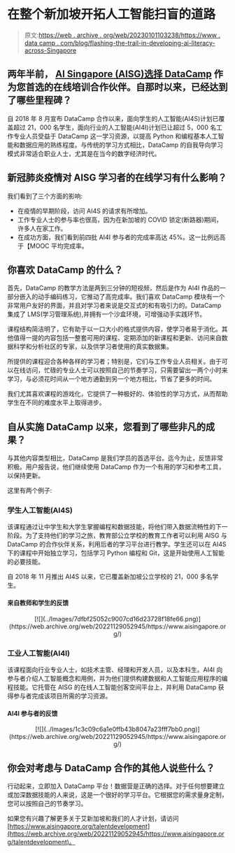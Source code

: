 # 在整个新加坡开拓人工智能扫盲的道路

> 原文:[https://web . archive . org/web/20230101103238/https://www . data camp . com/blog/flashing-the-trail-in-developing-ai-literacy-across-Singapore](https://web.archive.org/web/20230101103238/https://www.datacamp.com/blog/blazing-the-trail-in-developing-ai-literacy-across-singapore)

## 两年半前， [AI Singapore (AISG)选择 DataCamp](https://web.archive.org/web/20221129052945/https://www.datacamp.com/community/blog/ai-singapore-partnership) 作为您首选的在线培训合作伙伴。自那时以来，已经达到了哪些里程碑？

自 2018 年 8 月宣布 DataCamp 合作以来，面向学生的人工智能(AI4S)计划已覆盖超过 21，000 名学生，面向行业的人工智能(AI4I)计划已让超过 5，000 名工作专业人员受益于 DataCamp 这一学习资源，以提高 Python 和编程基本人工智能和数据应用的熟练程度。与传统的学习方式相比，DataCamp 的自我导向学习模式非常适合职业人士，尤其是在当今的数字经济时代。

## 新冠肺炎疫情对 AISG 学习者的在线学习有什么影响？

我们看到了三个方面的影响:

*   在疫情的早期阶段，访问 AI4S 的请求有所增加。
*   工作专业人士的参与率也很高，因为在新加坡的 COVID 锁定(断路器)期间，许多人在家工作。
*   在成功方面，我们看到前四批 AI4I 参与者的完成率高达 45%。这一比例远高于【MOOC 平均完成率。

## 你喜欢 DataCamp 的什么？

首先，DataCamp 的教学方法是两到三分钟的短视频，然后是作为 AI4I 作品的一部分嵌入的动手编码练习，它推动了高完成率。我们喜欢 DataCamp 模块有一个非常用户友好的界面，并且对学习者来说是交互式的和有吸引力的。DataCamp 集成了 LMS(学习管理系统),并拥有一个沙盒环境，可增强动手实践环节。

课程结构简洁明了，它有助于以一口大小的格式提供内容，使学习者易于消化。其他值得一提的内容包括一整套可用的课程、定期添加的新课程和更新、访问来自数据科学和分析社区的专家，以及供学习者使用的真实数据集。

所提供的课程迎合各种各样的学习者；特别是，它们与工作专业人员相关。由于可以在线访问，忙碌的专业人士可以按照自己的节奏学习，只需要留出一两个小时来学习，与必须花时间从一个地方通勤到另一个地方相比，节省了更多的时间。

我们尤其喜欢课程的游戏化，它提供了一种极好的、体验性的学习方式，从而帮助学生在不同的难度水平上取得进步。

## 自从实施 DataCamp 以来，您看到了哪些非凡的成果？

与其他内容类型相比，DataCamp 是我们学员的首选平台。迄今为止，反馈非常积极。用户报告说，他们继续使用 DataCamp 作为一个有用的学习和参考工具，以保持更新。

这里有两个例子:

### 学生人工智能(AI4S)

该课程通过让中学生和大学生掌握编程和数据技能，将他们带入数据流畅性的下一阶段。为了支持他们的学习之旅，教育部公立学校的教育工作者可以利用 AISG 与 DataCamp 的合作伙伴关系，利用后者的学习平台进行教学。学生还可以在 AI4S 下的课程中开始独立学习，包括学习 Python 编程和 Git，这是开始使用人工智能的必要技能。

自 2018 年 11 月推出 AI4S 以来，它已覆盖新加坡公立学校的 21，000 多名学生。

#### 来自教师和学生的反馈

<center>[![](../Images/7dfbf25052c9007cd16d23728f18fe66.png)](https://web.archive.org/web/20221129052945/https://www.aisingapore.org/)</center>

### 工业人工智能(AI4I)

该课程面向行业专业人士，如技术主管、经理和开发人员，以及本科生。AI4I 向参与者介绍人工智能概念和用例，并为他们提供构建数据和人工智能应用程序的编程技能。它托管在 AISG 的在线人工智能创客空间平台上，并利用 DataCamp 获得参与者完成该项目所需的学习资源。

#### AI4I 参与者的反馈

<center>[![](../Images/1c3c09c6a1e0ffb43b8047a23fff7bb0.png)](https://web.archive.org/web/20221129052945/https://www.aisingapore.org/)</center>

## 你会对考虑与 DataCamp 合作的其他人说些什么？

行动起来，立即加入 DataCamp 平台！数据营是正确的选择。对于任何想要建立或加深数据技能的人来说，这是一个很好的学习平台。它根据您的需求量身定制，您可以按照自己的节奏学习。

如果您有兴趣了解更多关于艾新加坡和我们的人才计划，请访问[https://www.aisingapore.org/talentdevelopment](https://web.archive.org/web/20221129052945/https://www.aisingapore.org/talentdevelopment)。